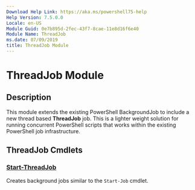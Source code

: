 ```yaml
---
Download Help Link: https://aka.ms/powershell75-help
Help Version: 7.5.0.0
Locale: en-US
Module Guid: 0e7b895d-2fec-43f7-8cae-11e8d16f6e40
Module Name: ThreadJob
ms.date: 07/09/2019
title: ThreadJob Module
---
```


# ThreadJob Module

## Description
This module extends the existing PowerShell BackgroundJob to include a new thread based
**ThreadJob** job. This is a lighter weight solution for running concurrent PowerShell scripts that
works within the existing PowerShell job infrastructure.

## ThreadJob Cmdlets

### [Start-ThreadJob](Start-ThreadJob.md)
Creates background jobs similar to the `Start-Job` cmdlet.
